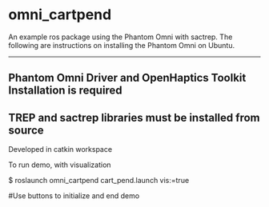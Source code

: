 # omni_cartpend
An example ros package using the Phantom Omni with sactrep.  The following are instructions on installing the Phantom Omni on Ubuntu.

***

## Phantom Omni Driver and OpenHaptics Toolkit Installation is required
## TREP and sactrep libraries must be installed from source

Developed in catkin workspace

To run demo, with visualization

$ roslaunch omni_cartpend cart_pend.launch vis:=true

#Use buttons to initialize and end demo
